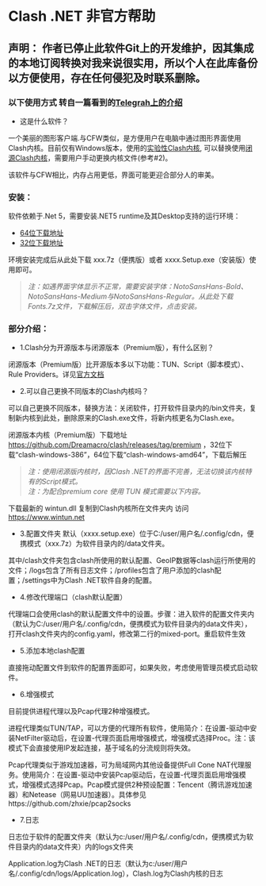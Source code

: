# Clash .NET 非官方帮助
## 声明： 作者已停止此软件Git上的开发维护，因其集成的本地订阅转换对我来说很实用，所以个人在此库备份以方便使用，存在任何侵犯及时联系删除。

### 以下使用方式 转自一篇看到的[Telegrah上的介绍]( https://telegra.ph/Clash-Net-%E9%9D%9E%E5%AE%98%E6%96%B9%E5%B8%AE%E5%8A%A9-04-14)

* 这是什么软件？

一个美丽的图形客户端.与CFW类似，是方便用户在电脑中通过图形界面使用Clash内核。目前仅有Windows版本，使用的[实验性Clash内核](https://github.com/ClashDotNetFramework/experimental-clash), 可以替换使用[闭源Clash内核](https://github.com/Dreamacro/clash/releases/tag/premium)，需要用户手动更换内核文件(参考#2)。

该软件与CFW相比，内存占用更低，界面可能更迎合部分人的审美。
### 安装：
软件依赖于.Net 5，需要安装.NET5 runtime及其Desktop支持的运行环境：
* [64位下载地址](https://dotnet.microsoft.com/download/dotnet/thank-you/runtime-desktop-5.0.9-windows-x64-installer)
* [32位下载地址](https://dotnet.microsoft.com/download/dotnet/thank-you/runtime-desktop-5.0.9-windows-x86-installer)

环境安装完成后从此处下载 xxx.7z（便携版）或者 xxxx.Setup.exe（安装版）使用即可。

>_注：如遇界面字体显示不正常，需要安装字体：NotoSansHans-Bold、NotoSansHans-Medium与NotoSansHans-Regular。从此处下载Fonts.7z文件，下载解压后，双击字体文件，点击安装。_

### 部分介绍：

* 1.Clash分为开源版本与闭源版本（Premium版），有什么区别？

闭源版本（Premium版）比开源版本多以下功能：TUN、Script（脚本模式）、Rule Providers。详见[官方文档](https://github.com/Dreamacro/clash/wiki/Premium-Core-Features)

* 2.可以自己更换不同版本的Clash内核吗？

可以自己更换不同版本，替换方法：关闭软件，打开软件目录内的/bin文件夹，复制新内核到此处，删除原来的Clash.exe文件，将新内核更名为Clash.exe。

闭源版本内核（Premium版）下载地址 https://github.com/Dreamacro/clash/releases/tag/premium ，32位下载“clash-windows-386”，64位下载“clash-windows-amd64”，下载后解压

>_注：使用闭源版内核时，因Clash .NET的界面不完善，无法切换该内核特有的Script模式。_</br>
>_注：为配合premium core 使用 TUN 模式需要以下内容。_</br>

下载最新的 wintun.dll 复制到Clash内核所在文件夹内  访问 https://www.wintun.net

* 3.配置文件夹
默认（xxxx.setup.exe）位于C:/user/用户名/.config/cdn，便携模式（xxx.7z）为软件目录内的/data文件夹。

其中/clash文件夹包含clash所使用的默认配置、GeoIP数据等clash运行所使用的文件；/logs包含了所有日志文件；/profiles包含了用户添加的clash配置；/settings中为Clash .NET软件自身的配置。

* 4.修改代理端口（clash默认配置）

代理端口会使用clash的默认配置文件中的设置。步骤：进入软件的配置文件夹内（默认为C:/user/用户名/.config/cdn，便携模式为软件目录内的data文件夹），打开clash文件夹内的config.yaml，修改第二行的mixed-port。重启软件生效

* 5.添加本地clash配置

直接拖动配置文件到软件的配置界面即可，如果失败，考虑使用管理员模式启动软件。


* 6.增强模式

目前提供进程代理以及Pcap代理2种增强模式。

进程代理类似TUN/TAP，可以方便的代理所有软件，使用简介：在设置-驱动中安装NetFilter驱动后，在设置-代理页面启用增强模式，增强模式选择Proc。注：该模式下会直接使用IP发起连接，基于域名的分流规则将失效。

Pcap代理类似于游戏加速器，可为局域网内其他设备提供Full Cone NAT代理服务。使用简介：在设置-驱动中安装Pcap驱动后，在设置-代理页面启用增强模式，增强模式选择Pcap。Pcap模式提供2种预设配置：Tencent（腾讯游戏加速器）和Netease（网易UU加速器）。具体参见https://github.com/zhxie/pcap2socks

* 7.日志

日志位于软件的配置文件夹（默认为c:/user/用户名/.config/cdn，便携模式为软件目录内的data文件夹）内的logs文件夹

Application.log为Clash .NET的日志（默认为c:/user/用户名/.config/cdn/logs/Application.log），Clash.log为Clash内核的日志
